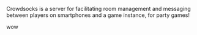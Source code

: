 Crowdsocks is a server for facilitating room management and messaging between
players on smartphones and a game instance, for party games!

wow
